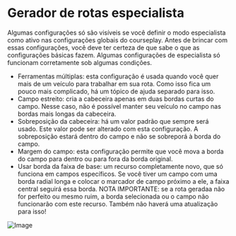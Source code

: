 # Gerador de rotas especialista


Algumas configurações só são visíveis se você definir o modo especialista como ativo nas configurações globais do courseplay.
Antes de brincar com essas configurações, você deve ter certeza de que sabe o que as configurações básicas fazem.
Algumas configurações de especialista só funcionam corretamente sob algumas condições.

- Ferramentas múltiplas: esta configuração é usada quando você quer mais de um veículo para trabalhar em sua rota. Como isso fica um pouco mais complicado, há um tópico de ajuda separado para isso.
- Campo estreito: cria a cabeceira apenas em duas bordas curtas do campo. Nesse caso, não é possível manter seu veículo no campo nas bordas mais longas da cabeceira.
- Sobreposição da cabeceira: há um valor padrão que sempre será usado. Este valor pode ser alterado com esta configuração. A sobreposição estará dentro do campo e não se sobreporá à borda do campo.
- Margem do campo: esta configuração permite que você mova a borda do campo para dentro ou para fora da borda original.
- Usar borda da faixa de base: um recurso completamente novo, que só funciona em campos específicos. Se você tiver um campo com uma borda radial longa e colocar o marcador de campo próximo a ele, a faixa central seguirá essa borda.
NOTA IMPORTANTE: se a rota geradaa não for perfeito ou mesmo ruim, a borda selecionada ou o campo não funcionarão com este recurso. Também não haverá uma atualização para isso!


![Image](/home/runner/work/CourseplayHelp/CourseplayHelp/baseedge_0_0_1020_545.png)

